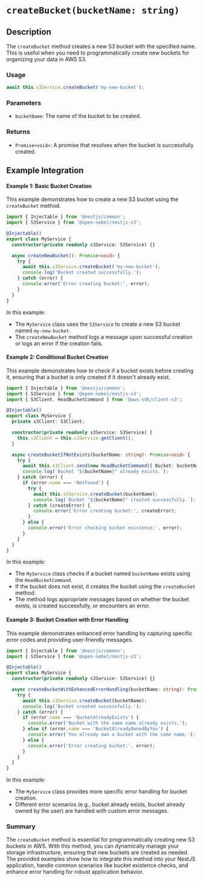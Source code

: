 # **`createBucket(bucketName: string)`**

## Description

The `createBucket` method creates a new S3 bucket with the specified name. This is useful when you need to programmatically create new buckets for organizing your data in AWS S3.

### Usage

```typescript
await this.s3Service.createBucket('my-new-bucket');
```

### Parameters

- `bucketName`: The name of the bucket to be created.

### Returns

- `Promise<void>`: A promise that resolves when the bucket is successfully created.

## Example Integration

#### Example 1: Basic Bucket Creation

This example demonstrates how to create a new S3 bucket using the `createBucket` method.

```typescript
import { Injectable } from '@nestjs/common';
import { S3Service } from '@open-nebel/nestjs-s3';

@Injectable()
export class MyService {
  constructor(private readonly s3Service: S3Service) {}

  async createNewBucket(): Promise<void> {
    try {
      await this.s3Service.createBucket('my-new-bucket');
      console.log('Bucket created successfully.');
    } catch (error) {
      console.error('Error creating bucket:', error);
    }
  }
}
```

In this example:
- The `MyService` class uses the `S3Service` to create a new S3 bucket named `my-new-bucket`.
- The `createNewBucket` method logs a message upon successful creation or logs an error if the creation fails.

#### Example 2: Conditional Bucket Creation

This example demonstrates how to check if a bucket exists before creating it, ensuring that a bucket is only created if it doesn't already exist.

```typescript
import { Injectable } from '@nestjs/common';
import { S3Service } from '@open-nebel/nestjs-s3';
import { S3Client, HeadBucketCommand } from '@aws-sdk/client-s3';

@Injectable()
export class MyService {
  private s3Client: S3Client;

  constructor(private readonly s3Service: S3Service) {
    this.s3Client = this.s3Service.getClient();
  }

  async createBucketIfNotExists(bucketName: string): Promise<void> {
    try {
      await this.s3Client.send(new HeadBucketCommand({ Bucket: bucketName }));
      console.log(`Bucket "${bucketName}" already exists.`);
    } catch (error) {
      if (error.name === 'NotFound') {
        try {
          await this.s3Service.createBucket(bucketName);
          console.log(`Bucket "${bucketName}" created successfully.`);
        } catch (createError) {
          console.error('Error creating bucket:', createError);
        }
      } else {
        console.error('Error checking bucket existence:', error);
      }
    }
  }
}
```

In this example:
- The `MyService` class checks if a bucket named `bucketName` exists using the `HeadBucketCommand`.
- If the bucket does not exist, it creates the bucket using the `createBucket` method.
- The method logs appropriate messages based on whether the bucket exists, is created successfully, or encounters an error.

#### Example 3: Bucket Creation with Error Handling

This example demonstrates enhanced error handling by capturing specific error codes and providing user-friendly messages.

```typescript
import { Injectable } from '@nestjs/common';
import { S3Service } from '@open-nebel/nestjs-s3';

@Injectable()
export class MyService {
  constructor(private readonly s3Service: S3Service) {}

  async createBucketWithEnhancedErrorHandling(bucketName: string): Promise<void> {
    try {
      await this.s3Service.createBucket(bucketName);
      console.log('Bucket created successfully.');
    } catch (error) {
      if (error.name === 'BucketAlreadyExists') {
        console.error('Bucket with the same name already exists.');
      } else if (error.name === 'BucketAlreadyOwnedByYou') {
        console.error('You already own a bucket with the same name.');
      } else {
        console.error('Error creating bucket:', error);
      }
    }
  }
}
```

In this example:
- The `MyService` class provides more specific error handling for bucket creation.
- Different error scenarios (e.g., bucket already exists, bucket already owned by the user) are handled with custom error messages.

### Summary

The `createBucket` method is essential for programmatically creating new S3 buckets in AWS. With this method, you can dynamically manage your storage infrastructure, ensuring that new buckets are created as needed. The provided examples show how to integrate this method into your NestJS application, handle common scenarios like bucket existence checks, and enhance error handling for robust application behavior.